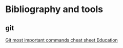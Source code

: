 # Bibliography and tools

## git 
[Git most important commands cheat sheet Education](https://education.github.com/git-cheat-sheet-education.pdf)
